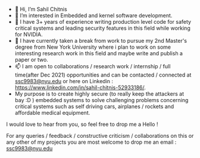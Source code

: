 - 👋 Hi, I’m Sahil Chitnis
- 👀 I’m interested in Embedded and kernel software development.
- 🌱 I have 3+ years of experience writing production level code for safety critical systems and leading security features in this field while working for NVIDIA.
- 💞️ I have currently taken a break from work to pursue my 2nd Master's degree from New York University where i plan to work on some interesting research work 
     in this field and maybe write and publish a paper or two.
- 📫 I am open to collaborations / research work / internship / full time(after Dec 2021) opportunities and can be contacted / connected at ssc9983@nyu.edu or
     here on Linkedin : https://www.linkedin.com/in/sahil-chitnis-52933186/.
- My purpose is to create highly secure (to really keep the attackers at bay :D ) embedded systems to solve challenging problems
 concerning critical systems such as self driving cars, airplanes / rockets and affordable medical equipment.
     
I would love to hear from you, so feel free to drop me a Hello !

For any queries / feedback / constructive criticism / collaborations on this or any other of my projects you are most welcome to drop me an email : ssc9983@nyu.edu

<!---
SahilChitniss/SahilChitniss is a ✨ special ✨ repository because its `README.md` (this file) appears on your GitHub profile.
You can click the Preview link to take a look at your changes.
--->
